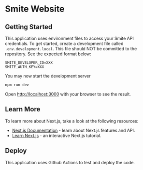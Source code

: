 # Smite Website

## Getting Started

This application uses environment files to access your Smite API credentials.
To get started, create a development file called `.env.development.local`.
This file should NOT be committed to the repository. See the expected format below:

```
SMITE_DEVELOPER_ID=XXX
SMITE_AUTH_KEY=XXX
```

You may now start the development server

```bash
npm run dev
```

Open [http://localhost:3000](http://localhost:3000) with your browser to see the result.

## Learn More

To learn more about Next.js, take a look at the following resources:

- [Next.js Documentation](https://nextjs.org/docs) - learn about Next.js features and API.
- [Learn Next.js](https://nextjs.org/learn) - an interactive Next.js tutorial.

## Deploy

This application uses Github Actions to test and deploy the code.

